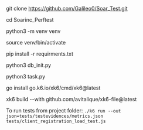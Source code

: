 git clone https://github.com/Galileo0/Soar_Test.git

cd Soarinc_Perftest

python3 -m venv venv

source venv/bin/activate

pip install -r requirments.txt

python3 db_init.py

python3 task.py

go install go.k6.io/xk6/cmd/xk6@latest

xk6 build --with github.com/avitalique/xk6-file@latest

To run tests from project folder:
`./k6 run --out json=tests/testevidences/metrics.json tests/client_registration_load_test.js`
